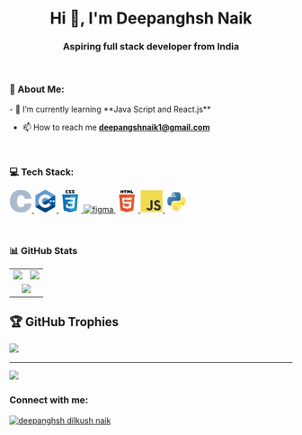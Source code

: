 <h1 align="center">Hi 👋, I'm Deepanghsh Naik</h1>
<h3 align="center">Aspiring full stack developer from India</h3>
<br>
<h3 align="left">💫 About Me:</h3>
- 🌱 I’m currently learning **Java Script and React.js**

- 📫 How to reach me **deepangshnaik1@gmail.com**

<br>

<h3 align="left">💻 Tech Stack:</h3>
<p align="left"> <a href="https://www.cprogramming.com/" target="_blank" rel="noreferrer"> <img src="https://raw.githubusercontent.com/devicons/devicon/master/icons/c/c-original.svg" alt="c" width="40" height="40"/> </a> <a href="https://www.w3schools.com/cpp/" target="_blank" rel="noreferrer"> <img src="https://raw.githubusercontent.com/devicons/devicon/master/icons/cplusplus/cplusplus-original.svg" alt="cplusplus" width="40" height="40"/> </a> <a href="https://www.w3schools.com/css/" target="_blank" rel="noreferrer"> <img src="https://raw.githubusercontent.com/devicons/devicon/master/icons/css3/css3-original-wordmark.svg" alt="css3" width="40" height="40"/> </a> <a href="https://www.figma.com/" target="_blank" rel="noreferrer"> <img src="https://www.vectorlogo.zone/logos/figma/figma-icon.svg" alt="figma" width="40" height="40"/> </a> <a href="https://www.w3.org/html/" target="_blank" rel="noreferrer"> <img src="https://raw.githubusercontent.com/devicons/devicon/master/icons/html5/html5-original-wordmark.svg" alt="html5" width="40" height="40"/> </a> <a href="https://developer.mozilla.org/en-US/docs/Web/JavaScript" target="_blank" rel="noreferrer"> <img src="https://raw.githubusercontent.com/devicons/devicon/master/icons/javascript/javascript-original.svg" alt="javascript" width="40" height="40"/> </a> <a href="https://www.python.org" target="_blank" rel="noreferrer"> <img src="https://raw.githubusercontent.com/devicons/devicon/master/icons/python/python-original.svg" alt="python" width="40" height="40"/> </a> </p>
<br>

<h3>📊 GitHub Stats</h3>
<table>
  <tr>
    <td>
      <img src="https://github-readme-stats.vercel.app/api?username=Deepanghsh&theme=tokyonight&hide_border=false&count_private=true&show_icons=true">
    </td>
    <td>
      <img src="https://github-readme-streak-stats.herokuapp.com/?user=Deepanghsh&theme=tokyonight&hide_border=false">
    </td>
  </tr>
  <tr>
    <td colspan="2" align="center">
      <img src="https://github-readme-stats.vercel.app/api/top-langs/?username=Deepanghsh&theme=tokyonight&hide_border=false&layout=compact">
    </td>
  </tr>
</table>

## 🏆 GitHub Trophies
![](https://github-profile-trophy.vercel.app/?username=Deepanghsh&no-frame=false&no-bg=false&margin-w=4)

---
[![](https://visitcount.itsvg.in/api?id=Deepanghsh&icon=0&color=0)](https://visitcount.itsvg.in)

<h3 align="left">Connect with me:</h3>
<p align="left">
<a href="https://linkedin.com/in/deepanghsh dilkush naik" target="blank"><img align="center" src="https://raw.githubusercontent.com/rahuldkjain/github-profile-readme-generator/master/src/images/icons/Social/linked-in-alt.svg" alt="deepanghsh dilkush naik" height="30" width="40" /></a>
</p>
